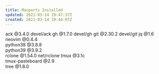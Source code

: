 ```yaml
---
title: Macports Installed
updated: 2021-03-14 19:47:37Z
created: 2021-03-14 19:44:07Z
---
```


ack                            @3.4.0          devel/ack
gh                             @1.7.0          devel/gh
git                            @2.30.2         devel/git
jq                             @1.6            
neovim                         @0.4.4          
python38                       @3.8.8          
python39                       @3.9.2          
rclone                         @1.54.0         net/rclone
tmux                           @3.1c           
tmux-pasteboard                @2.9            
tree                           @1.8.0          
